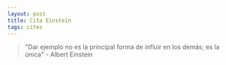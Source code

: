 ```yaml
---           
layout: post
title: Cita Einstein
tags: cites
---
```


> "Dar ejemplo no es la principal forma de influir en los demás; es la única" - Albert Einstein
